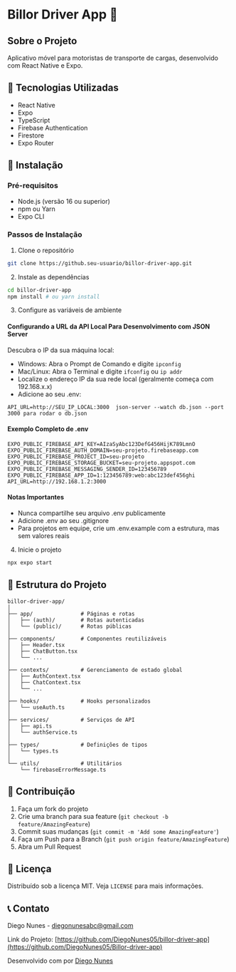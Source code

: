 # Billor Driver App 📱

## Sobre o Projeto
Aplicativo móvel para motoristas de transporte de cargas, desenvolvido com React Native e Expo.

## 🚀 Tecnologias Utilizadas
- React Native
- Expo
- TypeScript
- Firebase Authentication
- Firestore
- Expo Router

## 🔧 Instalação

### Pré-requisitos
- Node.js (versão 16 ou superior)
- npm ou Yarn
- Expo CLI

### Passos de Instalação

1. Clone o repositório
```bash
git clone https://github.seu-usuario/billor-driver-app.git
```

2. Instale as dependências
```bash
cd billor-driver-app
npm install # ou yarn install
```

3. Configure as variáveis de ambiente

#### Configurando a URL da API Local Para Desenvolvimento com JSON Server

Descubra o IP da sua máquina local:
- Windows: Abra o Prompt de Comando e digite `ipconfig`
- Mac/Linux: Abra o Terminal e digite `ifconfig` ou `ip addr`
- Localize o endereço IP da sua rede local (geralmente começa com 192.168.x.x)
- Adicione ao seu .env:
```
API_URL=http://SEU_IP_LOCAL:3000  json-server --watch db.json --port 3000 para rodar o db.json
```

#### Exemplo Completo de .env
```
EXPO_PUBLIC_FIREBASE_API_KEY=AIzaSyAbc123DefG456HijK789LmnO
EXPO_PUBLIC_FIREBASE_AUTH_DOMAIN=seu-projeto.firebaseapp.com
EXPO_PUBLIC_FIREBASE_PROJECT_ID=seu-projeto
EXPO_PUBLIC_FIREBASE_STORAGE_BUCKET=seu-projeto.appspot.com
EXPO_PUBLIC_FIREBASE_MESSAGING_SENDER_ID=123456789
EXPO_PUBLIC_FIREBASE_APP_ID=1:123456789:web:abc123def456ghi
API_URL=http://192.168.1.2:3000
```

#### Notas Importantes
- Nunca compartilhe seu arquivo .env publicamente
- Adicione .env ao seu .gitignore
- Para projetos em equipe, crie um .env.example com a estrutura, mas sem valores reais

4. Inicie o projeto
```bash
npx expo start
```

## 📂 Estrutura do Projeto
```
billor-driver-app/
│ 
├── app/               # Páginas e rotas
│   ├── (auth)/        # Rotas autenticadas
│   └── (public)/      # Rotas públicas
│ 
├── components/        # Componentes reutilizáveis
│   ├── Header.tsx
│   ├── ChatButton.tsx
│   └── ...
│ 
├── contexts/          # Gerenciamento de estado global
│   ├── AuthContext.tsx
│   ├── ChatContext.tsx
│   └── ...
│ 
├── hooks/             # Hooks personalizados
│   └── useAuth.ts
│ 
├── services/          # Serviços de API
│   ├── api.ts
│   └── authService.ts
│ 
├── types/             # Definições de tipos
│   └── types.ts
│ 
└── utils/             # Utilitários
    └── firebaseErrorMessage.ts
```

## 🤝 Contribuição
1. Faça um fork do projeto
2. Crie uma branch para sua feature (`git checkout -b feature/AmazingFeature`)
3. Commit suas mudanças (`git commit -m 'Add some AmazingFeature'`)
4. Faça um Push para a Branch (`git push origin feature/AmazingFeature`)
5. Abra um Pull Request

## 📄 Licença
Distribuído sob a licença MIT. Veja `LICENSE` para mais informações.

## 📞 Contato
Diego Nunes - diegonunesabc@gmail.com

Link do Projeto: [https://github.com/DiegoNunes05/billor-driver-app](https://github.com/DiegoNunes05/Billor-driver-app)

Desenvolvido com por [Diego Nunes](https://github.com/DiegoNunes05)
